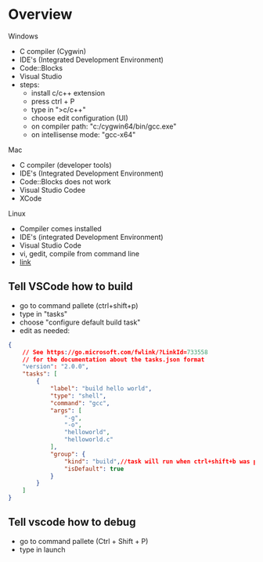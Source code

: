 # Overview

Windows
- C compiler (Cygwin)
- IDE's (Integrated Development Environment)
- Code::Blocks
- Visual Studio 
- steps:
    - install c/c++ extension
    - press ctrl + P
    - type in ">c/c++"
    - choose edit configuration (UI)
    - on compiler path: "c:/cygwin64/bin/gcc.exe"
    - on intellisense mode: "gcc-x64"

Mac
- C compiler (developer tools)
- IDE's (Integrated Development Environment)
- Code::Blocks does not work
- Visual Studio Codee
- XCode

Linux
- Compiler comes installed
- IDE's (integrated Development Environment)
- Visual Studio Code
- vi, gedit, compile from command line
- [link](https://marketplace.visualstudio.com/items?itemName=ms-vscode.cpptools)


## Tell VSCode how to build

- go to command pallete (ctrl+shift+p)
- type in "tasks"
- choose "configure default build task"
- edit as needed:
```json
{
    // See https://go.microsoft.com/fwlink/?LinkId=733558
    // for the documentation about the tasks.json format
    "version": "2.0.0",
    "tasks": [
        {
            "label": "build hello world",
            "type": "shell",
            "command": "gcc",
            "args": [
                "-g",
                "-o",
                "helloworld",
                "helloworld.c"
            ],
            "group": {
                "kind": "build",//task will run when ctrl+shift+b was pressed
                "isDefault": true
            }
        }
    ]
}
```

## Tell vscode how to debug

- go to command pallete (Ctrl + Shift + P)
- type in launch